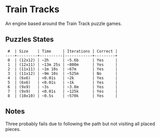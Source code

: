 # Train Tracks

An engine based around the Train Track puzzle games.

## Puzzles States

```
 #  | Size    | Time     | Iterations | Correct |
----+---------+----------|------------+---------+
 0  | (12x12) | ~2h      | ~5.6b      | Yes     |
 1  | (12x11) | ~13m 25s | ~800m      | Yes     |
 2  | (11x11) | ~1m 10s  | ~67m       | Yes     |
 3  | (11x12) | ~9m 10s  | ~525m      | No      |
 4  | (6x6)   | <0.01s   | ~2k        | Yes     |
 5  | (6x6)   | <0.01s   | ~1k        | Yes     |
 6  | (9x9)   | ~3s      | ~3.8m      | Yes     |
 7  | (9x9)   | <0.01s   | ~125k      | Yes     |
 8  | (10x10) | ~0.5s    | ~570k      | Yes     |
```

## Notes

Three probably fails due to following the path but not visiting all placed pieces.